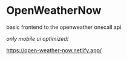 # OpenWeatherNow

basic frontend to the openweather onecall api

*only mobile ui optimized!*

https://open-weather-now.netlify.app/

